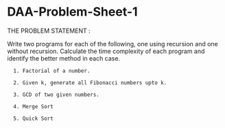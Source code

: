 # DAA-Problem-Sheet-1

THE PROBLEM STATEMENT :

Write two programs for each of the following, one using recursion and one without recursion. Calculate the time complexity of each program and identify the better method in each case. 
      
      1. Factorial of a number. 
      
      2. Given k, generate all Fibonacci numbers upto k. 
      
      3. GCD of two given numbers. 
      
      4. Merge Sort 
      
      5. Quick Sort

